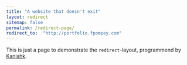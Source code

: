 ```yaml
---
title: "A website that doesn't exit"
layout: redirect
sitemap: false
permalink: /redirect-page/
redirect_to:  "http://portfolio.fpompey.com"
---
```

This is just a page to demonstrate the `redirect`-layout, programmend by [Kanishk](http://codingtips.kanishkkunal.in/about/).
